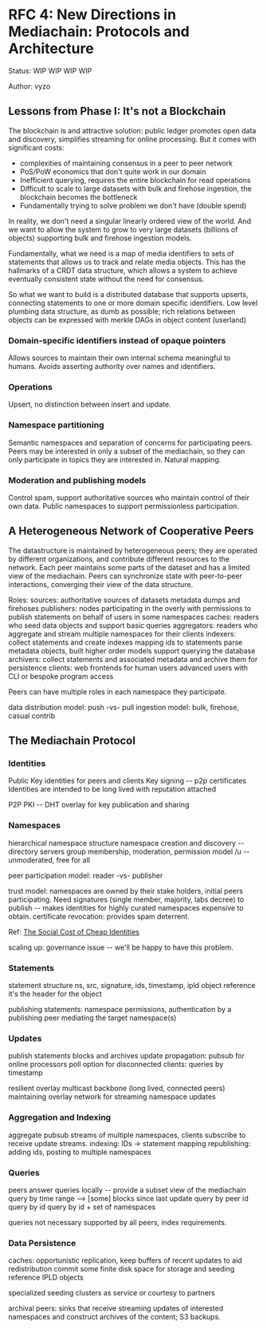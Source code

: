 # RFC 4: New Directions in Mediachain: Protocols and Architecture

Status: WIP WIP WIP WIP

Author: vyzo

## Lessons from Phase I: It's not a Blockchain

The blockchain is and attractive solution: public ledger promotes open data
and discovery, simplifies streaming for online processing.
But it comes with significant costs:

* complexities of maintaining consensus in a peer to peer network
* PoS/PoW economics that don't quite work in our domain
* Inefficient querying, requires the entire blockchain for read operations
* Difficult to scale to large datasets with bulk and firehose
 ingestion, the blockchain becomes the bottleneck
* Fundamentally trying to solve problem we don't have (double spend)

In reality, we don't need a singular linearly ordered view of the world.
And we want to allow the system to grow to very large datasets (billions
of objects) supporting bulk and firehose ingestion models.

Fundamentally, what we need is a map of media identifiers to sets
of statements that allows us to track and relate media objects.
This has the hallmarks of a CRDT data structure, which allows a system to
achieve eventually consistent state without the need for consensus. 

So what we want to build is a distributed database that supports upserts,
connecting statements to one or more domain specific identifiers.
Low level plumbing data structure, as dumb as possible; rich relations
between objects can be expressed with merkle DAGs in object content (userland)


### Domain-specific identifiers instead of opaque pointers
Allows sources to maintain their own internal schema meaningful to humans.
Avoids asserting authority over names and identifiers.
 
### Operations
Upsert, no distinction between insert and update.

### Namespace partitioning
Semantic namespaces and separation of concerns for participating peers.
Peers may be interested in only a subset of the mediachain, so they can
only participate in topics they are interested in. Natural mapping.

### Moderation and publishing models
Control spam, support authoritative sources who maintain control of their own data.
Public namespaces to support permissionless participation.


## A Heterogeneous Network of Cooperative Peers

The datastructure is maintained by heterogeneous peers; they are operated by
different organizations, and contribute different resources to the network.
Each peer maintains some parts of the dataset and has a limited view of the
mediachain. Peers can synchronize state with peer-to-peer interactions,
converging their view of the data structure.

Roles:
 sources:
   authoritative sources of datasets
   metadata dumps and firehoses
  publishers:
   nodes participating in the overly with permissions to publish statements
   on behalf of users in some namespaces
  caches:
   readers who seed data objects and support basic queries
  aggregators:
   readers who aggregate and stream multiple namespaces for their clients
  indexers:
   collect statements and create indexes mapping ids to statements
   parse metadata objects, built higher order models
   support querying the database
  archivers:
   collect statements and associated metadata and archive them for persistence
 clients:
   web frontends for human users
   advanced users with CLI or bespoke program access

Peers can have multiple roles in each namespace they participate.

data distribution model: push -vs- pull
ingestion model: bulk, firehose, casual contrib


## The Mediachain Protocol

### Identities

Public Key identities for peers and clients
Key signing -- p2p certificates
Identities are intended to be long lived with reputation attached

P2P PKI -- DHT overlay for key publication and sharing

### Namespaces

hierarchical namespace structure
namespace creation and discovery -- directory servers
group membership, moderation, permission model
/u -- unmoderated, free for all

peer participation model: reader -vs- publisher

trust model: namespaces are owned by their stake holders, initial peers
participating.
Need signatures (single member, majority, labs decree) to publish -- 
makes identities for highly curated namespaces expensive to obtain.
certificate revocation: provides spam deterrent.

Ref: [The Social Cost of Cheap Identities](http://www.haas.berkeley.edu/Courses/Spring2000/BA269D/FriedmanResnick99.pdf)

scaling up: governance issue -- we'll be happy to have this problem.

### Statements

statement structure
 ns, src, signature, ids, timestamp, ipld object reference
 it's the header for the object

publishing statements: namespace permissions, authentication by a publishing
peer mediating the target namespace(s)

### Updates

publish statements
blocks and archives
update propagation:
 pubsub for online processors
 poll option for disconnected clients:
  queries by timestamp

resilient overlay multicast
backbone (long lived, connected peers) maintaining overlay network for streaming
namespace updates

### Aggregation and Indexing

aggregate pubsub streams of multiple namespaces, clients subscribe to receive
update streams.
indexing: IDs -> statement mapping
republishing: adding ids, posting to multiple namespaces

### Queries

peers answer queries locally -- provide a subset view of the mediachain
query by time range --> [some] blocks since last update
query by peer id
query by id
query by id + set of namespaces

queries not necessary supported by all peers, index requirements.

### Data Persistence

caches: opportunistic replication, keep buffers of recent updates to
aid redistribution
commit some finite disk space for storage and seeding reference IPLD objects

specialized seeding clusters as service or courtesy to partners

archival peers: sinks that receive streaming updates of interested namespaces
and construct archives of the content; S3 backups.

